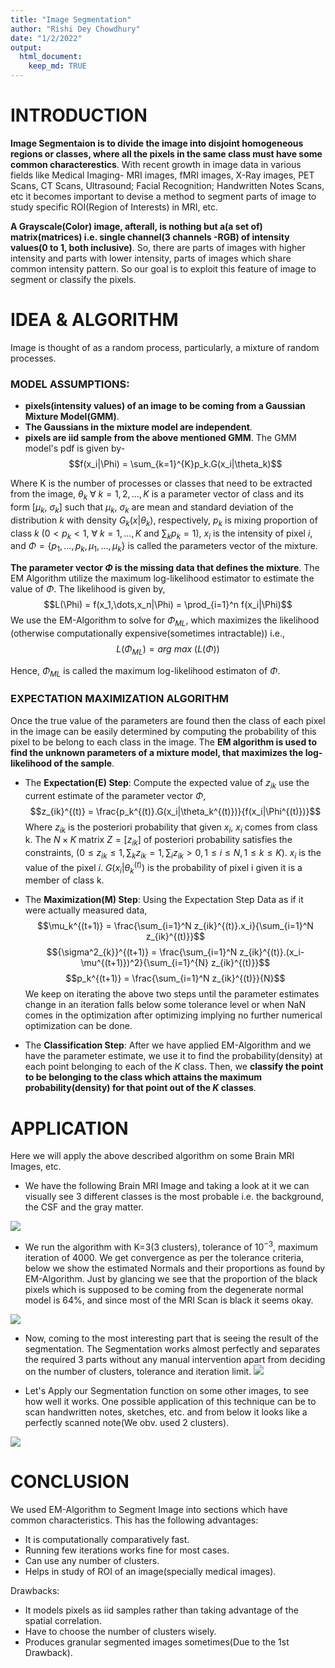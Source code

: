 ```yaml
---
title: "Image Segmentation"
author: "Rishi Dey Chowdhury"
date: "1/2/2022"
output: 
  html_document:
    keep_md: TRUE
---
```




# INTRODUCTION

**Image Segmentaion is to divide the image into disjoint homogeneous regions or classes, where all the pixels in the same class must have some common characterestics**. With recent growth in image data in various fields like Medical Imaging- MRI images, fMRI images, X-Ray images, PET Scans, CT Scans, Ultrasound; Facial Recognition; Handwritten Notes Scans, etc it becomes important to devise a method to segment parts of image to study specific ROI(Region of Interests) in MRI, etc.

**A Grayscale(Color) image, afterall, is nothing but a(a set of) matrix(matrices) i.e. single channel(3 channels -RGB) of intensity values(0 to 1, both inclusive)**. So, there are parts of images with higher intensity and parts with lower intensity, parts of images which share common intensity pattern. So our goal is to exploit this feature of image to segment or classify the pixels.

# IDEA & ALGORITHM

Image is thought of as a random process, particularly, a mixture of random processes.

### MODEL ASSUMPTIONS:
- **pixels(intensity values) of an image to be coming from a Gaussian Mixture Model(GMM)**.
- **The Gaussians in the mixture model are independent**.
- **pixels are iid sample from the above mentioned GMM**.
The GMM model's pdf is given by-
$$f(x_i|\Phi) = \sum_{k=1}^{K}p_k.G(x_i|\theta_k)$$

Where K is the number of processes or classes that need to be extracted from the image, $\theta_k\ \forall\ k=1,2,\dots, K$ is a parameter vector of class  and its form $[\mu_k,\ \sigma_k]$ such that $\mu_k,\ \sigma_k$ are mean and standard deviation of the distribution $k$ with density $G_k(x|\theta_k)$, respectively, $p_k$ is mixing proportion of class $k$ ($0<p_k<1,\ \forall\ k=1,\dots,K$ and $\sum_kp_k=1$), $x_i$ is the intensity of pixel $i$, and $\Phi = \{p_1,\dots, p_k, \mu_1,\dots,\mu_k \}$ is called the parameters vector of the mixture.

**The parameter vector $\Phi$ is the missing data that defines the mixture**. The EM Algorithm utilize the maximum log-likelihood estimator to estimate the value of $\Phi$. The likelihood is given by,
$$L(\Phi) = f(x_1,\dots,x_n|\Phi) = \prod_{i=1}^n f(x_i|\Phi)$$
We use the EM-Algorithm to solve for $\Phi_{ML}$, which maximizes the likelihood (otherwise computationally expensive(sometimes intractable)) i.e.,
$$L(\Phi_{ML}) = arg\ max\ (L(\Phi))$$

Hence, $\Phi_{ML}$ is called the maximum log-likelihood estimaton of
$\Phi$.

### EXPECTATION MAXIMIZATION ALGORITHM

Once the true value of the parameters are found then the class of each pixel in the image can be easily determined by computing the probability of this pixel to be belong to each class in the image. The **EM algorithm is used to find the unknown parameters of a mixture model, that maximizes the log-likelihood of the sample**.

- The **Expectation(E) Step**:
Compute the expected value of $z_{ik}$ use the current estimate of the parameter vector $\Phi$,
$$z_{ik}^{(t)} = \frac{p_k^{(t)}.G(x_i|\theta_k^{(t)})}{f(x_i|\Phi^{(t)})}$$
Where $z_{ik}$ is the posteriori probability that given $x_i,\ x_i$ comes from class k. The $N\times K$ matrix $Z=[z_{ik}]$ of posteriori probability satisfies the constraints, ($0\leq z_{ik}\leq 1, \sum_k z_{ik} = 1, \sum_i z_{ik}>0, 1\leq i\leq N, 1\leq k\leq K$). $x_i$ is the value of the pixel $i$. $G(x_i|\theta_k^{(t)})$ is the probability of pixel i given it is a member of class k.

- The **Maximization(M) Step**:
Using the Expectation Step Data as if it were actually measured data,
$$\mu_k^{(t+1)} = \frac{\sum_{i=1}^N z_{ik}^{(t)}.x_i}{\sum_{i=1}^N z_{ik}^{(t)}}$$
$${\sigma^2_{k}}^{(t+1)} = \frac{\sum_{i=1}^N z_{ik}^{(t)}.(x_i-\mu^{(t+1)})^2}{\sum_{i=1}^{N} z_{ik}^{(t)}}$$
$$p_k^{(t+1)} = \frac{\sum_{i=1}^N z_{ik}^{(t)}}{N}$$
We keep on iterating the above two steps until the parameter estimates change in an iteration falls below some tolerance level or when NaN comes in the optimization after optimizing implying no further numerical optimization can be done.

- The **Classification Step**:
After we have applied EM-Algorithm and we have the parameter estimate, we use it to find the probability(density) at each point belonging to each of the $K$ class. Then, we **classify the point to be belonging to the class which attains the maximum probability(density) for that point out of the $K$ classes**.

# APPLICATION

Here we will apply the above described algorithm on some Brain MRI Images, etc.
- We have the following Brain MRI Image and taking a look at it we can visually see 3 different classes is the most probable i.e. the background, the CSF and the gray matter.


![](brain_image.png)<!-- -->

-  We run the algorithm with K=3(3 clusters), tolerance of $10^{-3}$, maximum iteration of 4000. We get convergence as per the tolerance criteria, below we show the estimated Normals and their proportions as found by EM-Algorithm. Just by glancing we see that the proportion of the black pixels which is supposed to be coming from the degenerate normal model is 64%, and since most of the MRI Scan is black it seems okay. 


![](Image-Segmentation_files/figure-html/brain_gaussian-1.png)<!-- -->

- Now, coming to the most interesting part that is seeing the result of the segmentation. The Segmentation works almost perfectly and separates the required 3 parts without any manual intervention apart from deciding on the number of clusters, tolerance and iteration limit.
![](Image-Segmentation_files/figure-html/brain_segemented-1.png)<!-- -->

- Let's Apply our Segmentation function on some other images, to see how well it works. One possible application of this technique can be to scan handwritten notes, sketches, etc. and from below it looks like a perfectly scanned note(We obv. used 2 clusters).


![](handwritten_segment.png)<!-- -->

# CONCLUSION

We used EM-Algorithm to Segment Image into sections which have common characteristics. This has the following advantages:

- It is computationally comparatively fast.
- Running few iterations works fine for most cases.
- Can use any number of clusters.
- Helps in study of ROI of an image(specially medical images).

Drawbacks:

- It models pixels as iid samples rather than taking advantage of the spatial correlation.
- Have to choose the number of clusters wisely.
- Produces granular segmented images sometimes(Due to the 1st Drawback).


